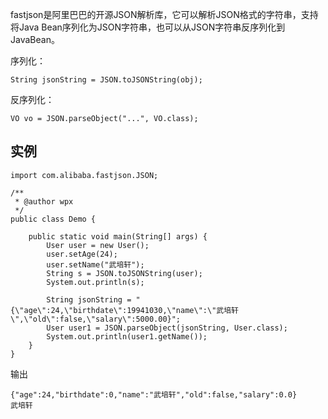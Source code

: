 fastjson是阿里巴巴的开源JSON解析库，它可以解析JSON格式的字符串，支持将Java Bean序列化为JSON字符串，也可以从JSON字符串反序列化到JavaBean。

序列化：


```
String jsonString = JSON.toJSONString(obj);
```

反序列化：


```
VO vo = JSON.parseObject("...", VO.class);
```

## 实例
```
import com.alibaba.fastjson.JSON;

/**
 * @author wpx
 */
public class Demo {

    public static void main(String[] args) {
        User user = new User();
        user.setAge(24);
        user.setName("武培轩");
        String s = JSON.toJSONString(user);
        System.out.println(s);

        String jsonString = "{\"age\":24,\"birthdate\":19941030,\"name\":\"武培轩\",\"old\":false,\"salary\":5000.00}";
        User user1 = JSON.parseObject(jsonString, User.class);
        System.out.println(user1.getName());
    }
}

```

输出
```
{"age":24,"birthdate":0,"name":"武培轩","old":false,"salary":0.0}
武培轩

```